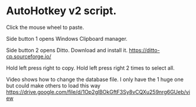 # AutoHotkey v2 script.

Click the mouse wheel to paste.

Side button 1 opens Windows Clipboard manager.

Side button 2 opens Ditto. Download and install it.
  https://ditto-cp.sourceforge.io/

Hold left press right to copy. Hold left press right 2 times to select all.

Video shows how to change the database file. I only have the 1 huge one but 
  could make others to load this way
  https://drive.google.com/file/d/1Op2glBOkGftF3Sy8vCQXu259nrg6GUeb/view
